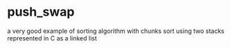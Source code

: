 # push_swap
a very good example of sorting algorithm with chunks sort using two stacks represented in C as a linked list
